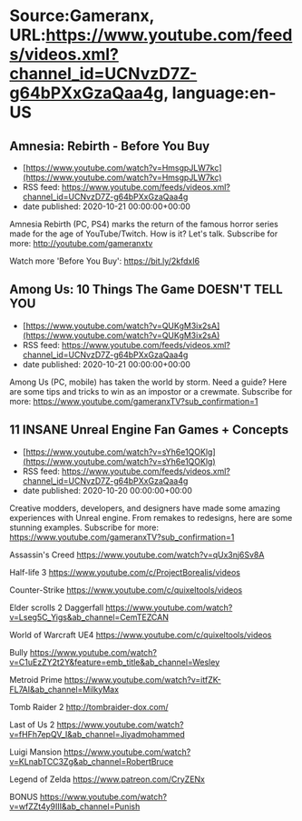 # Source:Gameranx, URL:https://www.youtube.com/feeds/videos.xml?channel_id=UCNvzD7Z-g64bPXxGzaQaa4g, language:en-US

## Amnesia: Rebirth - Before You Buy
 - [https://www.youtube.com/watch?v=HmsgpJLW7kc](https://www.youtube.com/watch?v=HmsgpJLW7kc)
 - RSS feed: https://www.youtube.com/feeds/videos.xml?channel_id=UCNvzD7Z-g64bPXxGzaQaa4g
 - date published: 2020-10-21 00:00:00+00:00

Amnesia Rebirth (PC, PS4) marks the return of the famous horror series made for the age of YouTube/Twitch. How is it? Let's talk.
Subscribe for more: http://youtube.com/gameranxtv 



Watch more 'Before You Buy': https://bit.ly/2kfdxI6

## Among Us: 10 Things The Game DOESN'T TELL YOU
 - [https://www.youtube.com/watch?v=QUKgM3ix2sA](https://www.youtube.com/watch?v=QUKgM3ix2sA)
 - RSS feed: https://www.youtube.com/feeds/videos.xml?channel_id=UCNvzD7Z-g64bPXxGzaQaa4g
 - date published: 2020-10-21 00:00:00+00:00

Among Us (PC, mobile) has taken the world by storm. Need a guide? Here are some tips and tricks to win as an impostor or a crewmate.
Subscribe for more: https://www.youtube.com/gameranxTV?sub_confirmation=1

## 11 INSANE Unreal Engine Fan Games + Concepts
 - [https://www.youtube.com/watch?v=sYh6e1QOKlg](https://www.youtube.com/watch?v=sYh6e1QOKlg)
 - RSS feed: https://www.youtube.com/feeds/videos.xml?channel_id=UCNvzD7Z-g64bPXxGzaQaa4g
 - date published: 2020-10-20 00:00:00+00:00

Creative modders, developers, and designers have made some amazing experiences with Unreal engine. From remakes to redesigns, here are some stunning examples.
Subscribe for more: https://www.youtube.com/gameranxTV?sub_confirmation=1

Assassin's Creed
https://www.youtube.com/watch?v=qUx3nj6Sv8A

Half-life 3
https://www.youtube.com/c/ProjectBorealis/videos

Counter-Strike
https://www.youtube.com/c/quixeltools/videos

Elder scrolls 2 Daggerfall
https://www.youtube.com/watch?v=Lseg5C_Yigs&ab_channel=CemTEZCAN

World of Warcraft UE4
https://www.youtube.com/c/quixeltools/videos

Bully
https://www.youtube.com/watch?v=C1uEzZY2t2Y&feature=emb_title&ab_channel=Wesley

Metroid Prime
https://www.youtube.com/watch?v=itfZK-FL7AI&ab_channel=MilkyMax

Tomb Raider 2
http://tombraider-dox.com/

Last of Us 2
https://www.youtube.com/watch?v=fHFh7epQV_I&ab_channel=Jiyadmohammed

Luigi Mansion
https://www.youtube.com/watch?v=KLnabTCC3Zg&ab_channel=RobertBruce

Legend of Zelda
https://www.patreon.com/CryZENx

BONUS
https://www.youtube.com/watch?v=wfZZt4y9III&ab_channel=Punish

